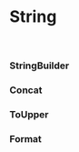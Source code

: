 <h1>String</h1>
<br/>

<h3>StringBuilder</h3>
<h3>Concat</h3>
<h3>ToUpper</h3>
<h3>Format</h3>
<!-- <br/>
<li>Using "System.Text" import.</li>
<li>You can print a text.</li>
<pre>
<code>
  public override string ToString()
  {
    StringBuilder sb = new StringBuilder();
    sb.AppendLine("List of strings: ");
    sb.AppendLine("01");
    sb.Append(" - Naruto");
    sb.AppendLine("02");
    sb.Append(" - Kakashi");
    return sb.ToString();
 }
</code>
</pre>
<br/>
<p>This method returns: </p>
<pre>
<code>
 List of strings:
 01 - Naruto
 02 - Kakashi
</code>
</pre> -->
